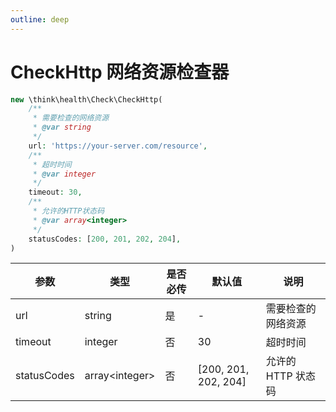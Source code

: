 ```yaml
---
outline: deep
---
```


# CheckHttp 网络资源检查器

```php
new \think\health\Check\CheckHttp(
    /**
     * 需要检查的网络资源
     * @var string
     */
    url: 'https://your-server.com/resource',
    /**
     * 超时时间
     * @var integer
     */
    timeout: 30,
    /**
     * 允许的HTTP状态码
     * @var array<integer>
     */
    statusCodes: [200, 201, 202, 204],
)
```

| 参数        | 类型             | 是否必传 | 默认值               | 说明               |
| ----------- | ---------------- | -------- | -------------------- | ------------------ |
| url         | string           | 是       | -                    | 需要检查的网络资源 |
| timeout     | integer          | 否       | 30                   | 超时时间           |
| statusCodes | array\<integer\> | 否       | [200, 201, 202, 204] | 允许的 HTTP 状态码 |
